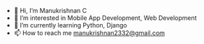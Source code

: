 - 👋 Hi, I’m Manukrishnan C
- 👀 I’m interested in Mobile App Development, Web Development
- 🌱 I’m currently learning Python, Django
- 📫 How to reach me manukrishnan2332@gmail.com

<!---
manukrishnan06/manukrishnan06 is a ✨ special ✨ repository because its `README.md` (this file) appears on your GitHub profile.
You can click the Preview link to take a look at your changes.
--->
